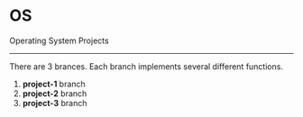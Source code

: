 # OS
Operating System Projects

* * *
There are 3 brances. Each branch implements several different functions.

1. **project-1** branch
2. **project-2** branch
3. **project-3** branch
